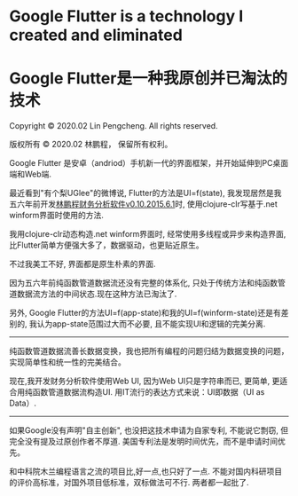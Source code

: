 # Google Flutter is a technology I created and eliminated
# Google Flutter是一种我原创并已淘汰的技术

Copyright © 2020.02 Lin Pengcheng. All rights reserved.

版权所有 © 2020.02 林鹏程， 保留所有权利。

Google Flutter 是安卓（andriod）手机新一代的界面框架，并开始延伸到PC桌面端和Web端.

最近看到"有个梨UGlee"的微博说, Flutter的方法是UI=f(state),
我发现居然是我五六年前开发[林鹏程财务分析软件v0.10.2015.6.1](https://github.com/linpengcheng/fa)时,
使用clojure-clr写基于.net winform界面时使用的方法. 

我用clojure-clr动态构造.net winform界面时, 经常使用多线程或异步来构造界面, 
比Flutter简单方便强大多了，数据驱动，也更贴近原生。

不过我美工不好, 界面都是原生朴素的界面. 

因为五六年前纯函数管道数据流还没有完整的体系化, 
只处于传统方法和纯函数管道数据流方法的中间状态.现在这种方法已淘汰了.

另外, Google Flutter的方法UI=f(app-state)和我的UI=f(winform-state)还是有差别的,
我认为app-state范围过大而不必要, 且不能实现UI和逻辑的完美分离.

----

纯函数管道数据流善长数据变换，我也把所有编程的问题归结为数据变换的问题，实现简单性和统一性的完美结合。

现在,我开发财务分析软件使用Web UI, 因为Web UI只是字符串而已, 更简单, 更适合用纯函数管道数据流构造UI. 
用IT流行的表达方式来说：UI即数据（UI as Data）.

----

如果Google没有声明"自主创新", 也没把这技术申请为自家专利, 不能说它剽窃, 但完全没有提及过原创作者不厚道.
美国专利法是发明时间优先，而不是申请时间优先。

和中科院木兰编程语言之流的项目比,好一点,也只好了一点.
不能对国内科研项目的评价高标准，对国外项目低标准，双标做法可不行.
两者都一起批了.
